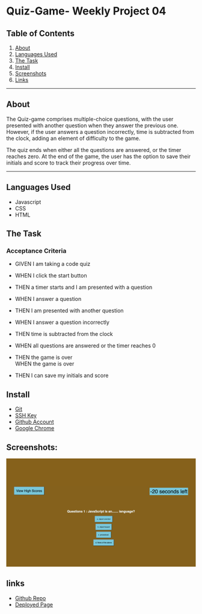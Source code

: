 # Quiz-Game- Weekly Project 04

## Table of Contents

1. [About](#About)
2. [Languages Used](#languages-used)
3. [The Task](#the-task)
4. [Install](#install)
5. [Screenshots](#screenshots)
6. [Links](#links)

---

## About

The Quiz-game comprises multiple-choice questions, with the user presented with another question when they answer the previous one. However, if the user answers a question incorrectly, time is subtracted from the clock, adding an element of difficulty to the game.

The quiz ends when either all the questions are answered, or the timer reaches zero. At the end of the game, the user has the option to save their initials and score to track their progress over time.

---

## Languages Used

- Javascript
- CSS
- HTML

## The Task

### Acceptance Criteria

- GIVEN I am taking a code quiz
  <br>
- WHEN I click the start button
  <br>
- THEN a timer starts and I am presented with a question
  <br>
- WHEN I answer a question
  <br>
- THEN I am presented with another question
  <br>
- WHEN I answer a question incorrectly
  <br>
- THEN time is subtracted from the clock
  <br>
- WHEN all questions are answered or the timer reaches 0
  <br>
- THEN the game is over
  <br>
  WHEN the game is over <br>

- THEN I can save my initials and score

## Install

- [Git](https://github.com/git-guides/install-git)
- [SSH Key](https://docs.github.com/en/authentication/connecting-to-github-with-ssh/adding-a-new-ssh-key-to-your-github-account)
- [Github Account](https://docs.github.com/en/get-started/onboarding/getting-started-with-your-github-account)
- [Google Chrome](https://support.google.com/chrome/answer/95346?hl=en&co=GENIE.Platform%3DDesktop)

## Screenshots:

![Quiz-Game](assets/image/screencapture-file-Users-mdmamatajurrashed-Desktop-bootcamp-Class-Projects-Code-Quiz-week-4-index-html-2023-04-13-21_00_50.png)

## links

- [Github Repo](https://github.com/mdRashed30/Password-Generator--wk-03.git)
- [Deployed Page](https://mdrashed30.github.io/Password-Generator--wk-03/)
